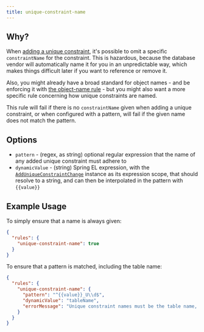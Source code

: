 ```yaml
---
title: unique-constraint-name
---
```


## Why?

When [adding a unique constraint](http://www.liquibase.org/documentation/changes/add_unique_constraint.html), it's possible to omit a specific `constraintName` for the constraint. This is hazardous, because the database vendor will automatically name it for you in an unpredictable way, which makes things difficult later if you want to reference or remove it.

Also, you might already have a broad standard for object names - and be enforcing it with [the object-name rule](object-name.md) - but you might also want a more specific rule concerning how unique constraints are named.

This rule will fail if there is no `constraintName` given when adding a unique constraint, or when configured with a pattern, will fail if the given name does not match the pattern.

## Options

- `pattern` - (regex, as string) optional regular expression that the name of any added unique constraint must adhere to
- `dynamicValue` - (string) Spring EL expression, with the [`AddUniqueConstraintChange`](https://github.com/liquibase/liquibase/blob/main/liquibase-core/src/main/java/liquibase/change/core/AddUniqueConstraintChange.java) instance as its expression scope, that should resolve to a string, and can then be interpolated in the pattern with `{{value}}`

## Example Usage

To simply ensure that a name is always given:

```json
{
  "rules": {
    "unique-constraint-name": true
  }
}
```

To ensure that a pattern is matched, including the table name:

```json
{
  "rules": {
    "unique-constraint-name": {
      "pattern": "^{{value}}_U\\d$",
      "dynamicValue": "tableName",
      "errorMessage": "Unique constraint names must be the table name, suffixed with 'U' and a number, e.g. FOO_U2"
    }
  }
}
```
